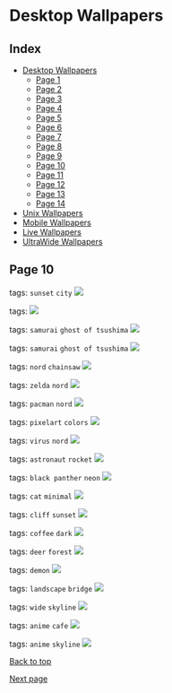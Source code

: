 # Desktop Wallpapers

## Index

- [Desktop Wallpapers](https://github.com/D3Ext/aesthetic-wallpapers/blob/main/pages/Desktop.md#desktop-wallpapers)
  - [Page 1](https://github.com/D3Ext/aesthetic-wallpapers/blob/main/pages/Page1.md)
  - [Page 2](https://github.com/D3Ext/aesthetic-wallpapers/blob/main/pages/Page2.md)
  - [Page 3](https://github.com/D3Ext/aesthetic-wallpapers/blob/main/pages/Page3.md)
  - [Page 4](https://github.com/D3Ext/aesthetic-wallpapers/blob/main/pages/Page4.md)
  - [Page 5](https://github.com/D3Ext/aesthetic-wallpapers/blob/main/pages/Page5.md)
  - [Page 6](https://github.com/D3Ext/aesthetic-wallpapers/blob/main/pages/Page6.md)
  - [Page 7](https://github.com/D3Ext/aesthetic-wallpapers/blob/main/pages/Page7.md)
  - [Page 8](https://github.com/D3Ext/aesthetic-wallpapers/blob/main/pages/Page8.md)
  - [Page 9](https://github.com/D3Ext/aesthetic-wallpapers/blob/main/pages/Page9.md)
  - [Page 10](https://github.com/D3Ext/aesthetic-wallpapers/blob/main/pages/Page10.md)
  - [Page 11](https://github.com/D3Ext/aesthetic-wallpapers/blob/main/pages/Page11.md)
  - [Page 12](https://github.com/D3Ext/aesthetic-wallpapers/blob/main/pages/Page12.md)
  - [Page 13](https://github.com/D3Ext/aesthetic-wallpapers/blob/main/pages/Page13.md)
  - [Page 14](https://github.com/D3Ext/aesthetic-wallpapers/blob/main/pages/Page14.md)
- [Unix Wallpapers](https://github.com/D3Ext/aesthetic-wallpapers/blob/main/pages/Unix.md)
- [Mobile Wallpapers](https://github.com/D3Ext/aesthetic-wallpapers/blob/main/pages/Mobile.md#mobile-wallpapers)
- [Live Wallpapers](https://github.com/D3Ext/aesthetic-wallpapers/blob/main/pages/Live.md#live-wallpapers)
- [UltraWide Wallpapers](https://github.com/D3Ext/aesthetic-wallpapers/blob/main/pages/Mobile.md#ultrawide-wallpapers)

## Page 10

tags: `sunset` `city`
<img src="https://raw.githubusercontent.com/D3Ext/aesthetic-wallpapers/main/images/sunset_city.png">

tags:
<img src="https://raw.githubusercontent.com/D3Ext/aesthetic-wallpapers/main/images/aurora_v02.png">

tags: `samurai` `ghost of tsushima`
<img src="https://raw.githubusercontent.com/D3Ext/aesthetic-wallpapers/main/images/got_bw.jpg">

tags: `samurai` `ghost of tsushima`
<img src="https://raw.githubusercontent.com/D3Ext/aesthetic-wallpapers/main/images/got_red.jpg">

tags: `nord` `chainsaw`
<img src="https://raw.githubusercontent.com/D3Ext/aesthetic-wallpapers/main/images/nord-chainsaw.png">

tags: `zelda` `nord`
<img src="https://raw.githubusercontent.com/D3Ext/aesthetic-wallpapers/main/images/nord-princess-zelda.jpg">

tags: `pacman` `nord`
<img src="https://raw.githubusercontent.com/D3Ext/aesthetic-wallpapers/main/images/pacman-nord.png">

tags: `pixelart` `colors`
<img src="https://raw.githubusercontent.com/D3Ext/aesthetic-wallpapers/main/images/pixelart-colors.png">

tags: `virus` `nord`
<img src="https://raw.githubusercontent.com/D3Ext/aesthetic-wallpapers/main/images/virus-nord.png">

tags: `astronaut` `rocket`
<img src="https://raw.githubusercontent.com/D3Ext/aesthetic-wallpapers/main/images/astronaut-rocket.jpg">

tags: `black panther` `neon`
<img src="https://raw.githubusercontent.com/D3Ext/aesthetic-wallpapers/main/images/black-panther.jpg">

tags: `cat` `minimal`
<img src="https://raw.githubusercontent.com/D3Ext/aesthetic-wallpapers/main/images/cat.jpg">

tags: `cliff` `sunset`
<img src="https://raw.githubusercontent.com/D3Ext/aesthetic-wallpapers/main/images/cliff-edge.jpg">

tags: `coffee` `dark`
<img src="https://raw.githubusercontent.com/D3Ext/aesthetic-wallpapers/main/images/coffee.jpg">

tags: `deer` `forest`
<img src="https://raw.githubusercontent.com/D3Ext/aesthetic-wallpapers/main/images/deer-forest.jpg">

tags: `demon`
<img src="https://raw.githubusercontent.com/D3Ext/aesthetic-wallpapers/main/images/demon.jpg">

tags: `landscape` `bridge`
<img src="https://raw.githubusercontent.com/D3Ext/aesthetic-wallpapers/main/images/forest-bridge.jpg">

tags: `wide` `skyline`
<img src="https://raw.githubusercontent.com/D3Ext/aesthetic-wallpapers/main/images/wide_tokyonight_skyline.jpg">

tags: `anime` `cafe`
<img src="https://raw.githubusercontent.com/D3Ext/aesthetic-wallpapers/main/images/anime_cafe_tokyonight.png">

tags: `anime` `skyline`
<img src="https://raw.githubusercontent.com/D3Ext/aesthetic-wallpapers/main/images/images/anime_skyline.png">

[Back to top](#Index)

[Next page](https://github.com/D3Ext/aesthetic-wallpapers/blob/main/pages/Page11.md)
